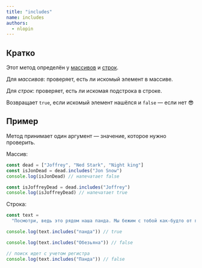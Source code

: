 ```yaml
---
title: "includes"
name: includes
authors:
  - nlopin
---
```


## Кратко

Этот метод определён у [массивов](/js/doka/arrays/) и [строк](/js/doka/string/).

Для _массивов_: проверяет, есть ли искомый элемент в массиве.

Для _строк_: проверяет, есть ли искомая подстрока в строке.

Возвращает `true`, если искомый элемент нашёлся и `false` — если нет 😎

## Пример

Метод принимает один аргумент — значение, которое нужно проверить.

Массив:

```js
const dead = ["Joffrey", "Ned Stark", "Night king"]
const isJonDead = dead.includes("Jon Snow")
console.log(isJonDead) // напечатает false

const isJoffreyDead = dead.includes("Joffrey")
console.log(isJoffreyDead) // напечатает true
```

Строка:

```js
const text =
  "Посмотри, ведь это рядом наша панда. Мы бежим с тобой как-будто от гепарда."

console.log(text.includes("панда")) // true

console.log(text.includes("Обезьяна")) // false

// поиск идет с учетом регистра
console.log(text.includes("Панда")) // false
```
